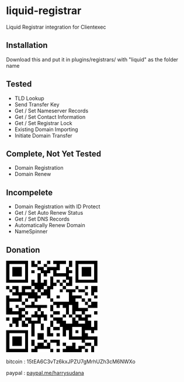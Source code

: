 # liquid-registrar
Liquid Registrar integration for Clientexec

## Installation
Download this and put it in plugins/registrars/ with "liquid" as the folder name

## Tested
* TLD Lookup
* Send Transfer Key
* Get / Set Nameserver Records 
* Get / Set Contact Information 
* Get / Set Registrar Lock 
* Existing Domain Importing 
* Initiate Domain Transfer 

## Complete, Not Yet Tested
* Domain Registration
* Domain Renew

## Incompelete
* Domain Registration with ID Protect 
* Get / Set Auto Renew Status 
* Get / Set DNS Records 
* Automatically Renew Domain 
* NameSpinner


## Donation

![BitCoin](https://raw.githubusercontent.com/harrysudana/liquid-registrar/master/resource/btc.png)

bitcoin : 15tEA6C3vTz6kxJPZU7gMrhUZh3cM6NWXo

paypal : [paypal.me/harrysudana](https://www.paypal.me/harrysudana)
